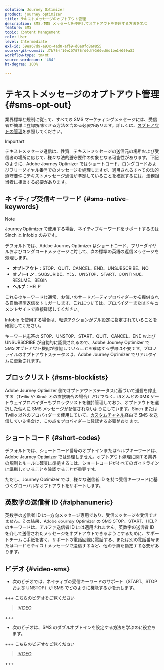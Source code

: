 ```yaml
---
solution: Journey Optimizer
product: journey optimizer
title: テキストメッセージのオプトアウト管理
description: SMS／MMS メッセージを使用してオプトアウトを管理する方法を学ぶ
feature: SMS
topic: Content Management
role: User
level: Intermediate
exl-id: 59ea67d9-e90c-4ad0-afb9-d0e0fd868855
source-git-commit: d7b784f10e267878fd0df9360ed0d1be24699a53
workflow-type: tm+mt
source-wordcount: '484'
ht-degree: 100%

---
```


# テキストメッセージのオプトアウト管理 {#sms-opt-out}

業界標準と規制に従って、すべての SMS マーケティングメッセージには、受信者が簡単に登録解除できる方法を含める必要があります。詳しくは、[オプトアウトの管理](../privacy/opt-out.md)を参照してください。

>[!IMPORTANT]
>
>テキストメッセージ通信は、性質、テキストメッセージの送信元の場所および受信者の場所に応じて、様々な法的遵守要件の対象となる可能性があります。下記のように、Adobe Journey Optimizer ではショートコード、ロングコードおよびフリーダイヤル番号でのメッセージを処理しますが、適用されるすべての法的遵守要件にテキストメッセージ通信が準拠していることを確認するには、法務担当者に相談する必要があります。
>

## ネイティブ受信キーワード {#sms-native-keywords}

>[!NOTE]
>
> Journey Optimizer で使用する場合、ネイティブキーワードをサポートするのは Sinch と Infobip のみです。

デフォルトでは、Adobe Journey Optimizer はショートコード、フリーダイヤルおよびロングコードメッセージに対して、次の標準の英語の返信メッセージを処理します。

* **オプトアウト**：STOP、QUIT、CANCEL、END、UNSUBSCRIBE、NO
* **オプトイン**：SUBSCRIBE、YES、UNSTOP、START、CONTINUE、RESUME、BEGIN
* **ヘルプ**：HELP

これらのキーワードは通常、お使いのサードパーティプロバイダーから提供される自動標準返信をトリガーします。これについては、プロバイダーまたはドキュメントサイトで直接確認してください。

Infobip を使用する場合は、転送アクションがプル設定に指定されていることを確認してください。

キーワード応答の STOP、UNSTOP、START、QUIT、CANCEL、END および UNSUBSCRIBE が自動的に認識されるので、Adobe Journey Optimizer で SMS オプトアウト機能が機能していることを確認する手順は不要です。プロファイルのオプトアウトステータスは、Adobe Journey Optimizer でリアルタイムに更新されます。


## ブロックリスト {#sms-blocklists}

Adobe Journey Optimizer 側でオプトアウトステータスに基づいて送信を停止する（Twilio や Sinch との直接統合の場合）だけでなく、ほとんどの SMS ゲートウェイプロバイダーもブロックリストを維持管理しており、オプトアウトを選択した個人に SMS メッセージが配信されないようにしています。Sinch または Twilio 以外のプロバイダーを使用していて、[カスタムチャネル](../building-journeys/using-custom-actions.md)経由で SMS を送信している場合は、この点をプロバイダーに確認する必要があります。


## ショートコード {#short-codes}

デフォルトでは、ショートコード番号のオプトインまたはヘルプキーワードは、Adobe Journey Optimizer では処理しません。オプトアウト処理に関する業界の規制とルールに確実に準拠するには、ショートコードがすべてのガイドラインに準拠していることを確認することが重要です。

ただし、Journey Optimizer では、様々な送信者 ID を持つ受信キーワードに基づくグローバルなオプトアウトをサポートします。

## 英数字の送信者 ID {#alphanumeric}

英数字の送信者 ID は一方向メッセージ専用であり、受信メッセージを受信できません。その結果、Adobe Journey Optimizer の SMS STOP、START、HELP のキーワードは、アルファ送信者 ID には適用されません。英数字の送信者 ID を介して送信されたメッセージをオプトアウトできるようにするために、サポートチームに手紙を書く、サポートの電話回線に電話する、または別の電話番号またはコードをテキストメッセージで送信するなど、他の手順を指定する必要があります。

## ビデオ {#video-sms}

* 次のビデオでは、ネイティブの受信キーワードのサポート（START、STOP および UNSTOP）が SMS でどのように機能するかを示します。

+++ こちらのビデオをご覧ください

  >[!VIDEO](https://video.tv.adobe.com/v/344026?quality=12)

+++

* 次のビデオは、SMS のダブルオプトインを設定する方法を学ぶのに役立ちます。

+++ こちらのビデオをご覧ください

  >[!VIDEO](https://video.tv.adobe.com/v/3427129/?learn=on)

+++
